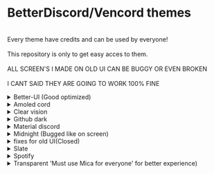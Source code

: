 # BetterDiscord/Vencord themes
<br>Every theme have credits and can be used by everyone!</br>
<br>This repository is only to get easy acces to them.</br>
<br>ALL SCREEN'S I MADE ON OLD UI CAN BE BUGGY OR EVEN BROKEN</br>
<br>I CANT SAID THEY ARE GOING TO WORK 100% FINE</br>

[def]: https://github.com/kmmiio99o/Themes/blob/main/fixes-for-old-UI.css
<details>
<summary>Better-UI (Good optimized)</summary>
<br>Theme on discord I used is 'dark'</br>
<img src="icons/Better-UI.png" width="1000" />
</details>
<details>
<summary>Amoled cord</summary>
<img src="icons/Amoled-cord.png" width="1000" />
</details>
<details>
<summary>Clear vision</summary>
<img src="icons/Clear-vision.jpg" width="1000" />
</details>
<details>
<summary>Github dark</summary>
<img src="icons/Github-dark.png" width="1000" />
</details>
<details>
<summary>Material discord</summary>
<img src="icons/Material-discord.png" width="1000" />
</details>
<details>
<summary>Midnight (Bugged like on screen)</summary>
<img src="icons/Midnight.png" width="1000" />
</details>
<details>
<summary>fixes for old UI(Closed)</summary>
<br>It's not possible to use this theme, because discord gived fully refreash UI</br>
<img src="icons/old-UI.png" width="1000" />
</details>
<details>
<summary>Slate</summary>
<img src="icons/Slate.png" width="1000" />
</details>
<details>
<summary>Spotify</summary>
<img src="icons/Spotify.png" width="1000" />
</details>
<details>
<summary>Transparent 'Must use Mica for everyone' for better experience)</summary>
<br>Link to Mica for everyone: https://github.com/MicaForEveryone/MicaForEveryone.</br>
<br>Theme in the background is my own on pc!</br>
<img src="icons/Transparent.png" width="1000" />
</details>
